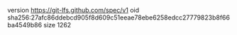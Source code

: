 version https://git-lfs.github.com/spec/v1
oid sha256:27afc86ddebcd905f8d609c51eeae78ebe6258edcc27779823b8f66ba4549b86
size 1262
